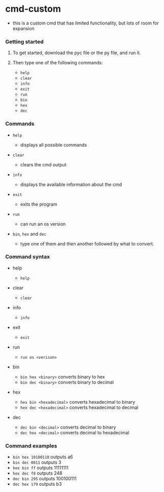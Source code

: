 # cmd-custom
- this is a custom cmd that has limited functionality, but lots of room for expansion

### Getting started
1. To get started, download the pyc file or the py file, and run it.
2. Then type one of the following commands: 

   - `help`
   - `clear`
   - `info`
   - `exit`
   - `run`
   - `bin`
   - `hex`
   - `dec`

### Commands
- `help`
  - displays all possible commands
  
- `clear`
  - clears the cmd output
- `info`
  - displays the available information about the cmd
- `exit`
  - exits the program
- `run`
  - can run an os version
- `bin`, `hex` and `dec`
  - type one of them and then another followed by what to convert.

### Command syntax
- help
  - `help`
  
- clear
  - `clear`
- info
  - `info`
- exit
  - `exit`
- run
  - `run os <verison>`
- bin
  - `bin hex <binary>` converts binary to hex
  - `bin dec <binary>` converts binary to decimal
- hex
  - `hex bin <hexadecimal>` converts hexadecimal to binary
  - `hex dec <hexadecimal>` converts hexadecimal to decimal
- dec
  - `dec bin <decimal>` converts decimal to binary
  - `dec hex <decimal>` converts decimal to hexadecimal
  
### Command examples
- `bin hex 10100110` outputs a6
- `bin dec 0011` outputs 3
- `hex bin ff` outputs 11111111
- `hex dec f8` outputs 248
- `dec bin 295` outputs 100100111
- `dec hex 179` outputs b3
